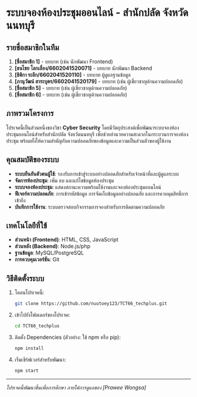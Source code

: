 # ระบบจองห้องประชุมออนไลน์ - สำนักปลัด จังหวัดนนทบุรี

## รายชื่อสมาชิกในทีม
1. **[ชื่อสมาชิก 1]** - บทบาท (เช่น นักพัฒนา Frontend)  
2. **[ธนไชย โลกเลื่อง/6602041520071]** - บทบาท นักพัฒนา Backend  
3. **[ธิติกา ระลึก/6602041520110]** - บทบาท ผู้ดูแลฐานข้อมูล  
4. **[ภานุวัฒน์ สาระบุตร/6602041520179]** - บทบาท (เช่น ผู้เชี่ยวชาญด้านความปลอดภัย)  
5. **[ชื่อสมาชิก 5]** - บทบาท (เช่น ผู้เชี่ยวชาญด้านความปลอดภัย)  
6. **[ชื่อสมาชิก 6]** - บทบาท (เช่น ผู้เชี่ยวชาญด้านความปลอดภัย)  

## ภาพรวมโครงการ
โปรเจคนี้เป็นส่วนหนึ่งของวิชา **Cyber Security** โดยมีวัตถุประสงค์เพื่อพัฒนาระบบจองห้องประชุมออนไลน์สำหรับสำนักปลัด จังหวัดนนทบุรี เพื่อช่วยอำนวยความสะดวกในกระบวนการจองห้องประชุม พร้อมทั้งให้ความสำคัญกับความปลอดภัยของข้อมูลและความเป็นส่วนตัวของผู้ใช้งาน

## คุณสมบัติของระบบ
- **ระบบยืนยันตัวตนผู้ใช้**: รองรับการเข้าสู่ระบบอย่างปลอดภัยสำหรับเจ้าหน้าที่และผู้ดูแลระบบ  
- **จัดการห้องประชุม**: เพิ่ม ลบ และแก้ไขข้อมูลห้องประชุม  
- **ระบบจองห้องประชุม**: แสดงสถานะความพร้อมใช้งานและจองห้องประชุมออนไลน์  
- **ฟีเจอร์ความปลอดภัย**: การเข้ารหัสข้อมูล การจัดเก็บข้อมูลอย่างปลอดภัย และการควบคุมสิทธิ์การเข้าถึง  
- **บันทึกการใช้งาน**: ระบบตรวจสอบกิจกรรมการจองสำหรับการติดตามความปลอดภัย  

## เทคโนโลยีที่ใช้
- **ส่วนหน้า (Frontend)**: HTML, CSS, JavaScript 
- **ส่วนหลัง (Backend)**: Node.js/php
- **ฐานข้อมูล**: MySQL/PostgreSQL  
- **การควบคุมเวอร์ชัน**: Git  

## วิธีติดตั้งระบบ
1. โคลนโปรเจคนี้:  
   ```bash
   git clone https://github.com/nuutoey123/TCT66_techplus.git
   ```
2. เข้าไปยังโฟลเดอร์ของโปรเจค:  
   ```bash
   cd TCT66_techplus
   ```
3. ติดตั้ง Dependencies (ตัวอย่าง: ใช้ npm หรือ pip):  
   ```bash
   npm install
   ```
4. เริ่มเซิร์ฟเวอร์สำหรับพัฒนา:  
   ```bash
   npm start
   ```

---
*โปรเจคนี้พัฒนาขึ้นเพื่อการศึกษา ภายใต้การดูแลของ [Prawee Wongsa]*  
